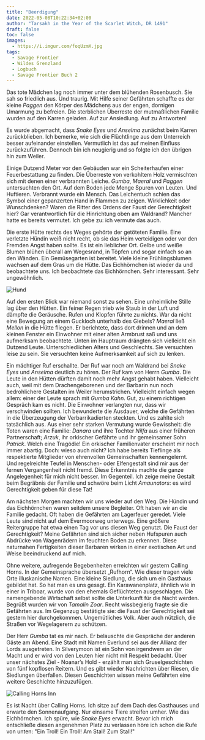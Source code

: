 ```yaml
---
title: "Beerdigung"
date: 2022-05-08T10:22:34+02:00
author: "Tarsakh in the Year of the Scarlet Witch, DR 1491"
draft: false
toc: false
images:
  - https://i.imgur.com/foqUzmX.jpg
tags: 
  - Savage Frontier
  - Wildes Grenzland
  - Logbuch
  - Savage Frontier Buch 2
---
```


Das tote Mädchen lag noch immer unter dem blühenden Rosenbusch. Sie sah so friedlich aus. Und traurig. Mit Hilfe seiner Gefährten schaffte es der kleine _Paggen_ den Körper des Mädchens aus der engen, dornigen Umarmung zu befreien. Die sterblichen Überreste der mutmaßlichen Familie wurden auf den Karren geladen. Auf zur Ansiedlung. Auf zu Antworten!

Es wurde abgemacht, dass _Snake Eyes_ und _Anselma_ zunächst beim Karren zurückblieben. Ich bemerke, wie sich die Flüchtlinge aus dem Unterreich besser aufeinander einstellen. Vermutlich ist das auf meinen Einfluss zurückzuführen. Dennoch bin ich neugierig und so folgte ich den übrigen hin zum Weiler.
 
Einige Dutzend Meter vor den Gebäuden war ein Scheiterhaufen einer Feuerbestattung zu finden. Die Überreste von verkohltem Holz vermischten sich mit denen einer verbrannten Leiche. _Gumba_, _Maeral_ und _Paggen_ untersuchten den Ort. Auf dem Boden jede Menge Spuren von Leuten. Und Huftieren. Verbrannt wurde ein Mensch. Das Leichentuch schien das Symbol einer gepanzerten Hand in Flammen zu zeigen. Wirklichkeit oder Wunschdenken? Waren die Ritter des Ordens der Faust der Gerechtigkeit hier? Gar verantwortlich für die Hinrichtung oben am Waldrand? Mancher hatte es bereits vermutet. Ich gebe zu: ich vermute das auch.
 
Die erste Hütte rechts des Weges gehörte der getöteten Familie. Eine verletzte Hündin weiß nicht recht, ob sie das Heim verteidigen oder vor den Fremden Angst haben sollte. Es ist ein lieblicher Ort. Gelbe und weiße Blumen blühen überall am Wegesrand, in Töpfen und sogar einfach so an den Wänden. Ein Gemüsegarten ist bereitet. Viele kleine Frühlingsblumen wachsen auf dem Gras um die Hütte. Das Eichhörnchen ist wieder da und beobachtete uns. Ich beobachtete das Eichhörnchen. Sehr interessant. Sehr ungewöhnlich.

![Hund](https://i.imgur.com/IAZBuOX.jpg)

Auf den ersten Blick war niemand sonst zu sehen. Eine unheimliche Stille lag über den Hütten. Ein feiner Regen trieb wie Staub in der Luft und dämpfte die Geräusche. Rufen und Klopfen führte zu nichts. War da nicht eine Bewegung an einem Guckloch unterhalb des Giebels? _Maeral_ ließ _Mellon_ in die Hütte fliegen. Er berichtete, dass dort drinnen und an dem kleinen Fenster ein Einwohner mit einer alten Armbrust saß und uns aufmerksam beobachtete. Unten im Hauptraum drängten sich vielleicht ein Dutzend Leute. Unterschiedlichen Alters und Geschlechts. Sie versuchten leise zu sein. Sie versuchten keine Aufmerksamkeit auf sich zu lenken.
 
Ein mächtiger Ruf erschallte. Der Ruf war noch am Waldrand bei _Snake Eyes_ und _Anselma_ deutlich zu hören. Der Ruf kam von Herrn _Gumba_. Die Leute in den Hütten dürften damit noch mehr Angst gehabt haben. Vielleicht auch, weil mit dem Drachengeborenen und der Barbarin nun noch bedrohlichere Gestalten im Weiler herumstrichen. Vielleicht einfach wegen allem: einer der Leute sprach mit _Gumba Kahn_. Gut, zu einem richtigen Gespräch kam es nicht. Die Einwohner verlangten nur, dass wir verschwinden sollten. Ich bewunderte die Ausdauer, welche die Gefährten in die Überzeugung der Verbarrikadierten steckten. Und es zahlte sich tatsächlich aus. Aus einer sehr starken Vermutung wurde Gewissheit: die Toten waren eine Familie: _Danara_ und ihre Tochter _Nilfa_ aus einer früheren Partnerschaft; _Arzuk_, ihr orkischer Gefährte und ihr gemeinsamer Sohn _Patrick_. Welch eine Tragödie! Ein orkischer Familienvater erscheint mir noch immer abartig. Doch: wieso auch nicht? Ich habe bereits Tieflinge als respektierte Mitglieder von ehrenvollen Gemeinschaften kennengelernt. Und regelreichte Teufel in Menschen- oder Elfengestalt sind mir aus der fernen Vergangenheit nicht fremd. Diese Erkenntnis machte die ganze Angelegenheit für mich nicht besser. Im Gegenteil. Ich zeige meine Gestalt beim Begräbnis der Familie und schwöre beim Licht _Amaunators_: es wird Gerechtigkeit geben für diese Tat!
 
Am nächsten Morgen machten wir uns wieder auf den Weg. Die Hündin und das Eichhörnchen waren seitdem unsere Begleiter. Oft haben wir an die Familie gedacht. Oft haben die Gefährten am Lagerfeuer geredet. Viele Leute sind nicht auf dem Evermoorweg unterwegs. Eine größere Reitergruppe hat etwa einen Tag vor uns diesen Weg genutzt. Die Faust der Gerechtigkeit? Meine Gefährten sind sich sicher neben Hufspuren auch Abdrücke von Wagenrädern im feuchten Boden zu erkennen. Diese naturnahen Fertigkeiten dieser Barbaren wirken in einer exotischen Art und Weise beeindruckend auf mich.
 
Ohne weitere, aufregende Begebenheiten erreichten wir gestern Calling Horns. In der Gemeinsprache übersetzt „Rufhorn“. Wie dieser tragen viele Orte illuskanische Namen. Eine kleine Siedlung, die sich um ein Gasthaus gebildet hat. So hat man es uns gesagt. Ein Karawanenplatz, ähnlich wie in einer in Triboar, wurde von den ehemals Geflüchteten ausgeschlagen. Die namengebende Wirtschaft selbst sollte die Unterkunft für die Nacht werden. Begrüßt wurden wir von _Tamalin Zoar_. Recht wissbegierig fragte sie die Gefährten aus. Im Gegenzug bestätigte sie: die Faust der Gerechtigkeit sei gestern hier durchgekommen. Ungemütliches Volk. Aber auch nützlich, die Straßen vor Wegelagerern zu schützen.
 
Der Herr _Gumba_ tat es mir nach. Er belauschte die Gespräche der anderen Gäste am Abend. Eine Stadt mit Namen Everlund sei aus der Allianz der Lords ausgetreten. In Silverymoon ist ein Sohn von irgendwem an der Macht und er wird von den Leuten hier nicht mit Respekt bedacht. Über unser nächstes Ziel - Noanar‘s Hold - erzählt man sich Gruselgeschichten von fünf kopflosen Reitern. Und es gibt wieder Nachrichten über Riesen, die Siedlungen überfallen. Diesen Geschichten wissen meine Gefährten eine weitere Geschichte hinzuzufügen.

![Calling Horns Inn](https://preview.redd.it/vvb32qd4els61.jpg?width=640&crop=smart&auto=webp&s=06557904de462bb6535877394a3e794c29461e0d)

Es ist Nacht über Calling Horns. Ich sitze auf dem Dach des Gasthauses und erwarte den Sonnenaufgang. Nur einsame Tiere streifen umher. Wie das Eichhörnchen. Ich spüre, wie _Snake Eyes_ erwacht. Bevor ich mich entschließe diesen angenehmen Platz zu verlassen höre ich schon die Rufe von unten: "Ein Troll! Ein Troll! Am Stall! Zum Stall!"
